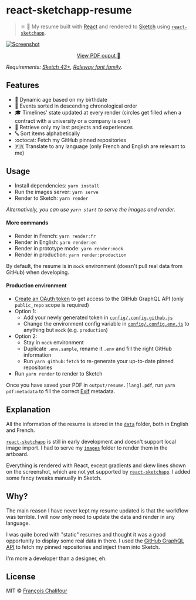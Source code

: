 # react-sketchapp-resume

> ⚛️ 💎 My resume built with [React](https://facebook.github.io/react) and rendered to [Sketch](https://www.sketchapp.com/) using [`react-sketchapp`](https://github.com/airbnb/react-sketchapp).

[![Screenshot](https://cloud.githubusercontent.com/assets/6137112/26737756/696019a6-47c3-11e7-8fe5-083948b6fc6b.png)](https://resume.francoischalifour.com)

<p align="center">
  <a href="https://resume.francoischalifour.com">View PDF ouput 🔎</a>
</p>

_Requirements: [Sketch 43+](https://www.sketchapp.com/), [Raleway font family](https://fonts.google.com/specimen/Raleway)._

## Features

* 🎂 Dynamic age based on my birthdate
* 📅 Events sorted in descending chronological order
* 🎓 Timelines' state updated at every render (circles get filled when a contract with a university or a company is over)
* 🔢 Retrieve only my last projects and experiences
* 🔤 Sort items alphabetically
* :octocat: Fetch my GitHub pinned repositories
* 🇫🇷 Translate to any language (only French and English are relevant to me)

## Usage

* Install dependencies: `yarn install`
* Run the images server: `yarn serve`
* Render to Sketch: `yarn render`

_Alternatively, you can use `yarn start` to serve the images and render._

#### More commands

* Render in French: `yarn render:fr`
* Render in English: `yarn render:en`
* Render in prototype mode: `yarn render:mock`
* Render in production: `yarn render:production`

By default, the resume is in `mock` environment (doesn't pull real data from GitHub) when developing.

#### Production environment

* [Create an OAuth token](https://developer.github.com/early-access/graphql/guides/accessing-graphql) to get access to the GitHub GraphQL API (only `public_repo` scope is required)
* Option 1:
  * Add your newly generated token in [`config/.config.github.js`](config/.config.github.js)
  * Change the environment config variable in [`config/.config.env.js`](config/.config.env.js) to anything but `mock` (e.g. `production`)
* Option 2:
  * Stay in `mock` environment
  * Duplicate `.env.sample`, rename it `.env` and fill the right GitHub information
  * Run `yarn github:fetch` to re-generate your up-to-date pinned repositories
* Run `yarn render` to render to Sketch

Once you have saved your PDF in `output/resume.[lang].pdf`, run `yarn pdf:metadata` to fill the correct [Exif](https://en.wikipedia.org/wiki/Exif) metadata.

## Explanation

All the information of the resume is stored in the [`data`](data) folder, both in English and French.

[`react-sketchapp`](https://github.com/airbnb/react-sketchapp) is still in early development and doesn't support local image import. I had to serve my [`images`](images) folder to render them in the artboard.

Everything is rendered with React, except gradients and skew lines shown on the screenshot, which are not yet supported by [`react-sketchapp`](https://github.com/airbnb/react-sketchapp). I added some fancy tweaks manually in Sketch.

## Why?

The main reason I have never kept my resume updated is that the workflow was terrible. I will now only need to update the data and render in any language.

I was quite bored with "static" resumes and thought it was a good opportunity to display some real data in there. I used the [GitHub GraphQL API](https://developer.github.com/early-access/graphql) to fetch my pinned repositories and inject them into Sketch.

I'm more a developer than a designer, eh.

## License

MIT © [François Chalifour](https://francoischalifour.com)
